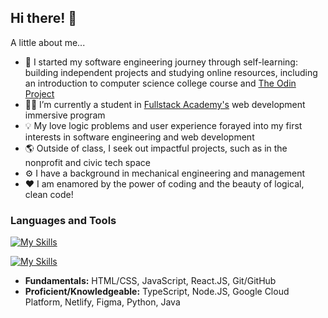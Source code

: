## Hi there! 👋

A little about me...

- 🌱 I started my software engineering journey through self-learning: building independent projects and studying online resources, including an introduction to computer science college course and [The Odin Project](https://www.theodinproject.com/)
- 👩‍🎓 I’m currently a student in [Fullstack Academy's](https://github.com/FullstackAcademy) web development immersive program
- 💡 My love logic problems and user experience forayed into my first interests in software engineering and web development
- 🌎 Outside of class, I seek out impactful projects, such as in the nonprofit and civic tech space
- ⚙ I have a background in mechanical engineering and management
- ❤ I am enamored by the power of coding and the beauty of logical, clean code!

### Languages and Tools

[![My Skills](https://skillicons.dev/icons?i=html,css,js,react,git,github)](https://skillicons.dev)

[![My Skills](https://skillicons.dev/icons?i=ts,nodejs,gcp,netlify,figma,python,java)](https://skillicons.dev)

- **Fundamentals:** HTML/CSS, JavaScript, React.JS, Git/GitHub
- **Proficient/Knowledgeable:** TypeScript, Node.JS, Google Cloud Platform, Netlify, Figma, Python, Java
